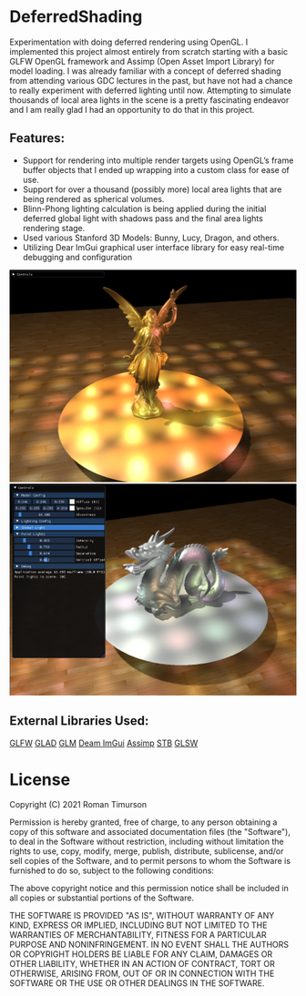 # DeferredShading
Experimentation with doing deferred rendering using OpenGL.  I implemented this project almost entirely from scratch starting with a basic GLFW OpenGL framework and Assimp (Open Asset Import Library) for model loading.
I was already familiar with a concept of deferred shading from attending various GDC lectures in the past, but have not had a chance to really experiment with deferred lighting until now. Attempting to simulate thousands of local area lights in the scene is a pretty fascinating endeavor and I am really glad I had an opportunity to do that in this project.

## Features:
*  Support for rendering into multiple render targets using OpenGL’s frame buffer objects that I ended up wrapping into a custom class for ease of use.
*  Support for over a thousand (possibly more) local area lights that are being rendered as spherical volumes.
*  Blinn-Phong lighting calculation is being applied during the initial deferred global light with shadows pass and the final area lights rendering stage.
*  Used various Stanford 3D Models: Bunny, Lucy, Dragon, and others.
*  Utilizing Dear ImGui graphical user interface library for easy real-time debugging and configuration

![Alt Text](https://github.com/timurson/DeferredShading/blob/master/Image1.PNG)
![Alt Text](https://github.com/timurson/DeferredShading/blob/master/Image2.PNG)


## External Libraries Used:

[GLFW](https://www.glfw.org/download.html)
[GLAD](https://glad.dav1d.de/)
[GLM](https://glm.g-truc.net/0.9.8/index.html)
[Deam ImGui](https://github.com/ocornut/imgui)
[Assimp](http://assimp.org/index.php/downloads)
[STB](https://github.com/nothings)
[GLSW](https://prideout.net/blog/old/blog/index.html@p=11.html)

# License
Copyright (C) 2021 Roman Timurson

Permission is hereby granted, free of charge, to any person obtaining a copy of this software and associated documentation files (the "Software"), to deal in the Software without restriction, including without limitation the rights to use, copy, modify, merge, publish, distribute, sublicense, and/or sell copies of the Software, and to permit persons to whom the Software is furnished to do so, subject to the following conditions:

The above copyright notice and this permission notice shall be included in all copies or substantial portions of the Software.

THE SOFTWARE IS PROVIDED "AS IS", WITHOUT WARRANTY OF ANY KIND, EXPRESS OR IMPLIED, INCLUDING BUT NOT LIMITED TO THE WARRANTIES OF MERCHANTABILITY, FITNESS FOR A PARTICULAR PURPOSE AND NONINFRINGEMENT. IN NO EVENT SHALL THE AUTHORS OR COPYRIGHT HOLDERS BE LIABLE FOR ANY CLAIM, DAMAGES OR OTHER LIABILITY, WHETHER IN AN ACTION OF CONTRACT, TORT OR OTHERWISE, ARISING FROM, OUT OF OR IN CONNECTION WITH THE SOFTWARE OR THE USE OR OTHER DEALINGS IN THE SOFTWARE.

